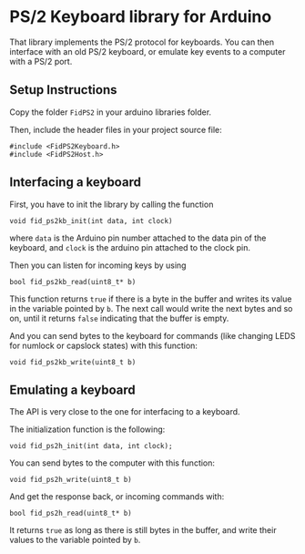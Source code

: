 PS/2 Keyboard library for Arduino
=================================

That library implements the PS/2 protocol for keyboards.
You can then interface with an old PS/2 keyboard, or emulate key events to a computer with a PS/2 port.


Setup Instructions
------------------

Copy the folder `FidPS2` in your arduino libraries folder.

Then, include the header files in your project source file:
```
#include <FidPS2Keyboard.h>
#include <FidPS2Host.h>
```

Interfacing a keyboard
----------------------

First, you have to init the library by calling the function
```
void fid_ps2kb_init(int data, int clock)
```
where `data` is the Arduino pin number attached to the data pin of the keyboard, and `clock` is the arduino pin attached to the clock pin.

Then you can listen for incoming keys by using
```
bool fid_ps2kb_read(uint8_t* b)
```
This function returns `true` if there is a byte in the buffer and writes its value in the variable pointed by `b`.
The next call would write the next bytes and so on, until it returns `false` indicating that the buffer is empty.

And you can send bytes to the keyboard for commands (like changing LEDS for numlock or capslock states) with this function:
```
void fid_ps2kb_write(uint8_t b)
```

Emulating a keyboard
--------------------
The API is very close to the one for interfacing to a keyboard.

The initialization function is the following:
```
void fid_ps2h_init(int data, int clock);
```

You can send bytes to the computer with this function:
```
void fid_ps2h_write(uint8_t b)
```

And get the response back, or incoming commands with:
```
bool fid_ps2h_read(uint8_t* b)
```
It returns `true` as long as there is still bytes in the buffer, and write their values to the variable pointed by `b`.
